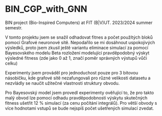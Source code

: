 # BIN_CGP_with_GNN
BIN project (Bio-Inspired Computers) at FIT (B|V)UT. 2023/2024 summer semestr.


V tomto projektu jsem se snažil odhadovat fitnes a počet použítých bloků pomocí Grafové neuronové sítě. Nepodařilo se mi dosáhnout uspokojivých výsledků, proto jsem zkusil ještě variantu eliminace simulací za pomocí Bayesovského modelu Beta rozložení modelující pravděpodobný výskyt výsledné fitness (zde jako 0 až 1, značí poměr správných výstupů vůči celku)

Experimenty jsem prováděl pro jednoduchost pouze pro 3 bitovou násobičku, kde grafové sítě nezafungovali pro různé velikosti datasetu a nezvládly se naučit užitečné vlastnosti struktury obvodu.

Pro Bayesovský model jsem provedl experimenty ověřující to, že pro takto malý obvod lze pomocí odhadu pravděpodobnosti výskytu skutečných fitness ušetřit 12 % simulací (za cenu počítání integrálů). Pro větší obvody s více hodnotami vstupů se bude nejspíš počet ušetřených simulací zvedat.

